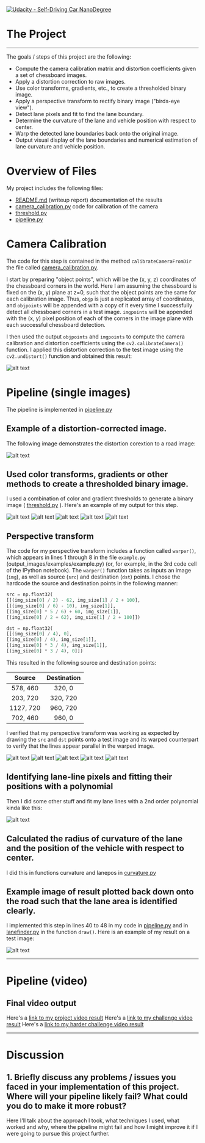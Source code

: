 [![Udacity - Self-Driving Car NanoDegree](https://s3.amazonaws.com/udacity-sdc/github/shield-carnd.svg)](http://www.udacity.com/drive)

# The Project
---
The goals / steps of this project are the following:

* Compute the camera calibration matrix and distortion coefficients given a set of chessboard images.
* Apply a distortion correction to raw images.
* Use color transforms, gradients, etc., to create a thresholded binary image.
* Apply a perspective transform to rectify binary image ("birds-eye view").
* Detect lane pixels and fit to find the lane boundary.
* Determine the curvature of the lane and vehicle position with respect to center.
* Warp the detected lane boundaries back onto the original image.
* Output visual display of the lane boundaries and numerical estimation of lane curvature and vehicle position.

# Overview of Files

My project includes the following files:
* [README.md](https://github.com/MarkBroerkens/CarND-Advanced-Lane-Lines/blob/master/README.md) (writeup report) documentation of the results 
* [camera_calibration.py](https://github.com/MarkBroerkens/CarND-Advanced-Lane-Lines/blob/master/camera_calibration.py) code for calibration of the camera
* [threshold.py](https://github.com/MarkBroerkens/CarND-Advanced-Lane-Lines/blob/master/threshold.py)
* [pipeline.py](https://github.com/MarkBroerkens/CarND-Advanced-Lane-Lines/blob/master/pipeline.py)


[//]: # (Image References)

[image1]: ./output_images/1_undistorted.png "Undistorted"
[image2]: ./output_images/2_undistorted.png "Road Undistorted"
[image3a]: ./output_images/thresholded1.jpg "Thresholded Road Straigt Difficult"
[image3b]: ./output_images/thresholded2.jpg "Thresholded Road Straigt Difficult "
[image3c]: ./output_images/thresholded3.jpg "ThresholdedRoad Curve Right"
[image3d]: ./output_images/thresholded5.jpg "ThresholdedRoad Curve Left"
[image3e]: ./output_images/thresholded7.jpg "ThresholdedRoad Straigt"

[image4a]: ./output_images/warped1.jpg "Warped Road Straigt Difficult"
[image4b]: ./output_images/warped2.jpg "Warped Road Straigt Difficult "
[image4c]: ./output_images/warped3.jpg "Warped Road Curve Right"
[image4d]: ./output_images/warped5.jpg "Warped Road Curve Left"
[image4e]: ./output_images/warped7.jpg "Warped Road Straigt"


[image4]: ./examples/warped_straight_lines.jpg "Warp Example"
[image5]: ./examples/color_fit_lines.jpg "Fit Visual"
[image6]: ./output_images/pipeline5.jpg "Output"
[video1]: ./output_images//L_project_video.mp4 "Video"
[video2]: ./output_images//L_challenge_video.mp4 "Challenge Video"
[video3]: ./output_images//L_harder_challenge_video.mp4 "Harder Challenge Video"


# Camera Calibration
The code for this step is contained in the method `calibrateCameraFromDir` the file called [camera_calibration.py](https://github.com/MarkBroerkens/CarND-Advanced-Lane-Lines/blob/master/camera_calibration.py).  

I start by preparing "object points", which will be the (x, y, z) coordinates of the chessboard corners in the world. Here I am assuming the chessboard is fixed on the (x, y) plane at z=0, such that the object points are the same for each calibration image.  Thus, `objp` is just a replicated array of coordinates, and `objpoints` will be appended with a copy of it every time I successfully detect all chessboard corners in a test image.  `imgpoints` will be appended with the (x, y) pixel position of each of the corners in the image plane with each successful chessboard detection.  

I then used the output `objpoints` and `imgpoints` to compute the camera calibration and distortion coefficients using the `cv2.calibrateCamera()` function.  I applied this distortion correction to the test image using the `cv2.undistort()` function and obtained this result: 

![alt text][image1]

# Pipeline (single images)
The pipeline is implemented in [pipeline.py](https://github.com/MarkBroerkens/CarND-Advanced-Lane-Lines/blob/master/pipeline.py)

## Example of a distortion-corrected image.
The following image demonstrates the distortion corextion to a road image:

![alt text][image2]

## Used color transforms, gradients or other methods to create a thresholded binary image. 

I used a combination of color and gradient thresholds to generate a binary image ( [threshold.py](https://github.com/MarkBroerkens/CarND-Advanced-Lane-Lines/blob/master/threshold.py) ).  Here's an example of my output for this step. 

![alt text][image3a]
![alt text][image3b]
![alt text][image3c]
![alt text][image3d]
![alt text][image3e]

## Perspective transform

The code for my perspective transform includes a function called `warper()`, which appears in lines 1 through 8 in the file `example.py` (output_images/examples/example.py) (or, for example, in the 3rd code cell of the IPython notebook).  The `warper()` function takes as inputs an image (`img`), as well as source (`src`) and destination (`dst`) points.  I chose the hardcode the source and destination points in the following manner:

```python
src = np.float32(
[[(img_size[0] / 2) - 62, img_size[1] / 2 + 100],
[((img_size[0] / 6) - 10), img_size[1]],
[(img_size[0] * 5 / 6) + 60, img_size[1]],
[(img_size[0] / 2 + 62), img_size[1] / 2 + 100]])

dst = np.float32(
[[(img_size[0] / 4), 0],
[(img_size[0] / 4), img_size[1]],
[(img_size[0] * 3 / 4), img_size[1]],
[(img_size[0] * 3 / 4), 0]])
```

This resulted in the following source and destination points:

| Source        | Destination   | 
|:-------------:|:-------------:| 
| 578, 460      | 320, 0        | 
| 203, 720      | 320, 720      |
| 1127, 720    | 960, 720      |
| 702, 460      | 960, 0        |

I verified that my perspective transform was working as expected by drawing the `src` and `dst` points onto a test image and its warped counterpart to verify that the lines appear parallel in the warped image.

![alt text][image4a]
![alt text][image4b]
![alt text][image4c]
![alt text][image4d]
![alt text][image4e]

## Identifying lane-line pixels and fitting their positions with a polynomial

Then I did some other stuff and fit my lane lines with a 2nd order polynomial kinda like this:

![alt text][image5]

## Calculated the radius of curvature of the lane and the position of the vehicle with respect to center.

I did this in functions curvature and lanepos in [curvature.py](https://github.com/MarkBroerkens/CarND-Advanced-Lane-Lines/blob/master/curvature.py)

## Example image of result plotted back down onto the road such that the lane area is identified clearly.

I implemented this step in lines 40 to 48 in my code in [pipeline.py](https://github.com/MarkBroerkens/CarND-Advanced-Lane-Lines/blob/master/pipeline.py) and in [lanefinder.py](https://github.com/MarkBroerkens/CarND-Advanced-Lane-Lines/blob/master/lanefinder.py)  in the function `draw()`.  Here is an example of my result on a test image:

![alt text][image6]

---

# Pipeline (video)

## Final video output

Here's a [link to my project video result](./output_images/L_project_video.mp4)
Here's a [link to my challenge video result](./output_images/L_challenge_video.mp4)
Here's a [link to my harder challenge video result](./output_images/L_harder_challenge_video.mp4)

---

# Discussion

## 1. Briefly discuss any problems / issues you faced in your implementation of this project.  Where will your pipeline likely fail?  What could you do to make it more robust?

Here I'll talk about the approach I took, what techniques I used, what worked and why, where the pipeline might fail and how I might improve it if I were going to pursue this project further.  



